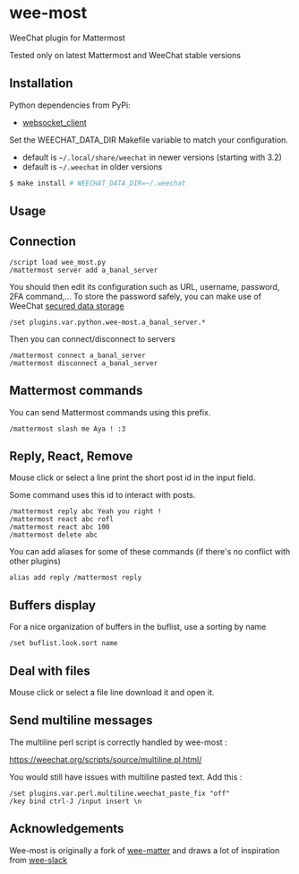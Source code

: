 # wee-most

WeeChat plugin for Mattermost

Tested only on latest Mattermost and WeeChat stable versions

## Installation

Python dependencies from PyPi:

* [websocket_client](https://pypi.org/project/websocket_client/)

Set the WEECHAT_DATA_DIR Makefile variable to match your configuration.
- default is `~/.local/share/weechat` in newer versions (starting with 3.2)
- default is `~/.weechat` in older versions

```bash
$ make install # WEECHAT_DATA_DIR=~/.weechat
```

## Usage


## Connection

```
/script load wee_most.py
/mattermost server add a_banal_server
```

You should then edit its configuration such as URL, username, password, 2FA command,...
To store the password safely, you can make use of WeeChat [secured data storage](https://weechat.org/files/doc/stable/weechat_user.en.html#secured_data)

```
/set plugins.var.python.wee-most.a_banal_server.* 
```

Then you can connect/disconnect to servers

```
/mattermost connect a_banal_server
/mattermost disconnect a_banal_server
```

## Mattermost commands

You can send Mattermost commands using this prefix.

```
/mattermost slash me Aya ! :3
```

## Reply, React, Remove

Mouse click or select a line print the short post id in the input field.

Some command uses this id to interact with posts.

```
/mattermost reply abc Yeah you right !
/mattermost react abc rofl
/mattermost react abc 100
/mattermost delete abc
```

You can add aliases for some of these commands (if there's no conflict with other plugins)
```
alias add reply /mattermost reply
```

## Buffers display

For a nice organization of buffers in the buflist, use a sorting by name
```
/set buflist.look.sort name
```

## Deal with files

Mouse click or select a file line download it and open it.

## Send multiline messages

The multiline perl script is correctly handled by wee-most :

https://weechat.org/scripts/source/multiline.pl.html/

You would still have issues with multiline pasted text. Add this :

```
/set plugins.var.perl.multiline.weechat_paste_fix "off"
/key bind ctrl-J /input insert \n
```

## Acknowledgements

Wee-most is originally a fork of [wee-matter](https://sr.ht/~stacyharper/wee-matter/)
and draws a lot of inspiration from [wee-slack](https://github.com/wee-slack/wee-slack)
